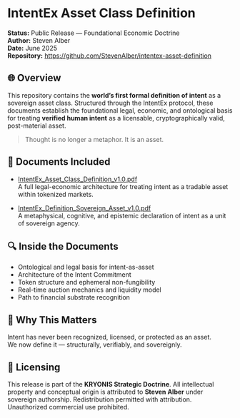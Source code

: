 # IntentEx Asset Class Definition

**Status:** Public Release — Foundational Economic Doctrine  
**Author:** Steven Alber  
**Date:** June 2025  
**Repository:** https://github.com/StevenAlber/intentex-asset-definition

## 🌐 Overview

This repository contains the **world’s first formal definition of intent** as a sovereign asset class. Structured through the IntentEx protocol, these documents establish the foundational legal, economic, and ontological basis for treating **verified human intent** as a licensable, cryptographically valid, post-material asset.

> Thought is no longer a metaphor. It is an asset.

## 📄 Documents Included

- [IntentEx_Asset_Class_Definition_v1.0.pdf](./IntentEx_Asset_Class_Definition_v1.0.pdf)  
  A full legal-economic architecture for treating intent as a tradable asset within tokenized markets.

- [IntentEx_Definition_Sovereign_Asset_v1.0.pdf](./IntentEx_Definition_Sovereign_Asset_v1.0.pdf)  
  A metaphysical, cognitive, and epistemic declaration of intent as a unit of sovereign agency.

## 🔍 Inside the Documents

- Ontological and legal basis for intent-as-asset  
- Architecture of the Intent Commitment  
- Token structure and ephemeral non-fungibility  
- Real-time auction mechanics and liquidity model  
- Path to financial substrate recognition  

## 🧠 Why This Matters

Intent has never been recognized, licensed, or protected as an asset.  
We now define it — structurally, verifiably, and sovereignly.

## 📌 Licensing

This release is part of the **KRYONIS Strategic Doctrine**. All intellectual property and conceptual origin is attributed to **Steven Alber** under sovereign authorship. Redistribution permitted with attribution. Unauthorized commercial use prohibited.
